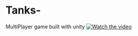 # Tanks-
MultiPlayer game built with unity
[![Watch the video](https://github.com/alielrafeiFCIH/Tanks-/blob/master/Screenshot%20from%202019-05-03%2013-41-50.png)](https://www.youtube.com/watch?v=WKIDeiQlQMs)
